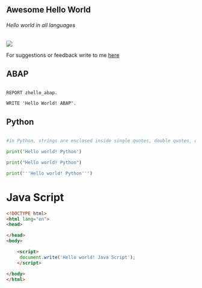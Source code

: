 ## Awesome Hello World
###### Hello world in all languages
![](https://camo.githubusercontent.com/64f8905651212a80869afbecbf0a9c52a5d1e70beab750dea40a994fa9a9f3c6/68747470733a2f2f617765736f6d652e72652f62616467652e737667)

For suggestions or feedback write to me [here](https://github.com/yasinnaal/awesome-hello-world/issues)

## ABAP

```ABAP

REPORT zhello_abap.

WRITE 'Hello World! ABAP'.

```

## Python 

```Python

#in Python, strings are enclosed inside single quotes, double quotes, or triple quotes.

print('Hello world! Python')

print("Hello world! Python")

print('''Hello world! Python''')


```

# Java Script

```HTML
<!DOCTYPE html>
<html lang="en">
<head>

</head>
<body>

    <script>    
     document.write('Hello world! Java Script');
    </script>

</body>
</html>
```

